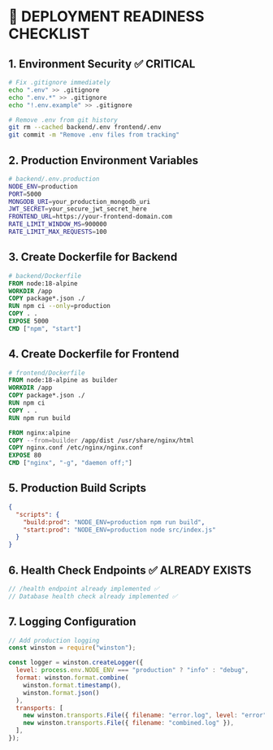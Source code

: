 # 🚀 DEPLOYMENT READINESS CHECKLIST

## 1. Environment Security ✅ CRITICAL

```bash
# Fix .gitignore immediately
echo ".env" >> .gitignore
echo ".env.*" >> .gitignore
echo "!.env.example" >> .gitignore

# Remove .env from git history
git rm --cached backend/.env frontend/.env
git commit -m "Remove .env files from tracking"
```

## 2. Production Environment Variables

```bash
# backend/.env.production
NODE_ENV=production
PORT=5000
MONGODB_URI=your_production_mongodb_uri
JWT_SECRET=your_secure_jwt_secret_here
FRONTEND_URL=https://your-frontend-domain.com
RATE_LIMIT_WINDOW_MS=900000
RATE_LIMIT_MAX_REQUESTS=100
```

## 3. Create Dockerfile for Backend

```dockerfile
# backend/Dockerfile
FROM node:18-alpine
WORKDIR /app
COPY package*.json ./
RUN npm ci --only=production
COPY . .
EXPOSE 5000
CMD ["npm", "start"]
```

## 4. Create Dockerfile for Frontend

```dockerfile
# frontend/Dockerfile
FROM node:18-alpine as builder
WORKDIR /app
COPY package*.json ./
RUN npm ci
COPY . .
RUN npm run build

FROM nginx:alpine
COPY --from=builder /app/dist /usr/share/nginx/html
COPY nginx.conf /etc/nginx/nginx.conf
EXPOSE 80
CMD ["nginx", "-g", "daemon off;"]
```

## 5. Production Build Scripts

```json
{
  "scripts": {
    "build:prod": "NODE_ENV=production npm run build",
    "start:prod": "NODE_ENV=production node src/index.js"
  }
}
```

## 6. Health Check Endpoints ✅ ALREADY EXISTS

```javascript
// /health endpoint already implemented ✅
// Database health check already implemented ✅
```

## 7. Logging Configuration

```javascript
// Add production logging
const winston = require("winston");

const logger = winston.createLogger({
  level: process.env.NODE_ENV === "production" ? "info" : "debug",
  format: winston.format.combine(
    winston.format.timestamp(),
    winston.format.json()
  ),
  transports: [
    new winston.transports.File({ filename: "error.log", level: "error" }),
    new winston.transports.File({ filename: "combined.log" }),
  ],
});
```
